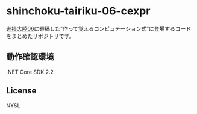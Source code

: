 # shinchoku-tairiku-06-cexpr

[進捗大陸06](https://shinchokutairiku.booth.pm/items/1574189)に寄稿した”作って覚えるコンピュテーション式”に登場するコードをまとめたリポジトリです。

## 動作確認環境

.NET Core SDK 2.2

## License

NYSL
